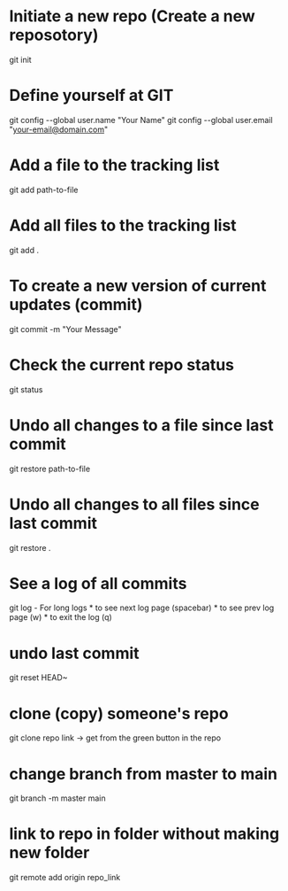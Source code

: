 # Initiate a new repo (Create a new reposotory)
git init

# Define yourself at GIT
git config --global user.name "Your Name"
git config --global user.email "your-email@domain.com"

# Add a file to the tracking list
git add path-to-file

# Add all files to the tracking list
git add .

# To create a new version of current updates (commit)
git commit -m "Your Message"

# Check the current repo status
git status

# Undo all changes to a file since last commit
git restore path-to-file

# Undo all changes to all files since last commit
git restore .

# See a log of all commits
git log
    - For long logs
        * to see next log page (spacebar)
        * to see prev log page (w)
        * to exit the log (q)

# undo last commit
git reset HEAD~

# clone (copy) someone's repo
git clone repo link -> get from the green button in the repo
# change branch from master to main
git branch -m master main
# link to repo in folder without making new folder
git remote add origin repo_link




